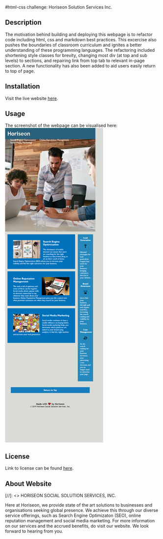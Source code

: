 #html-css challenge: Horiseon Solution Services Inc.

## Description

The motivation behind building and deploying this webpage is to refactor code including html, css and markdown best practices. 
This excercise also pushes the boundaries of classroom curriculum and ignites a better understanding 
of these programming languages. The refactoring included shortening style classes for brevity, changing most div 
(at top and sub levels) to sections, and repairing link from top tab to relevant in-page section. A new functionality 
has also been added to aid users easily return to top of page.

## Installation

Visit the live website [here](enwokedi96.github.io/horiseon_services).

## Usage

The screenshot of the webpage can be visualised here: ![alt text](assets/images/screenshot.png)
    
## License

Link to license can be found [here](LICENSE.md).

## About Website

[//]: <> HORISEON SOCIAL SOLUTION SERVICES, INC.

Here at Horiseon, we provide state of the art solutions to businesses and organisations seeking global presence. 
We achieve this through our diverse service offerings, such as Search Engine Optimizaton (SEO), online reputation management and social media marketing. 
For more information on our services and the accrued benefits, do visit our website. We look forward to hearing from you. 
